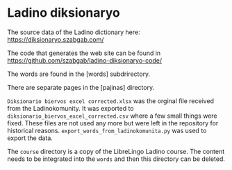 # Ladino diksionaryo

The source data of the Ladino dictionary here: https://diksionaryo.szabgab.com/


The code that generates the web site can be found in https://github.com/szabgab/ladino-diksionaryo-code/

The words are found in the [words] subdrirectory.

There are separate pages in the [pajinas] directory.

`Diksionario biervos excel corrected.xlsx` was the orginal file received from the Ladinokomunity.
It was exported to `diksionario_biervos_excel_corrected.csv` where a few small things were fixed.
These files are not used any more but were left in the repository for historical reasons.
`export_words_from_ladinokomunita.py` was used to export the data.

The `course` directory is a copy of the LibreLingo Ladino course.
The content needs to be integrated into the `words` and then this directory can be deleted.


